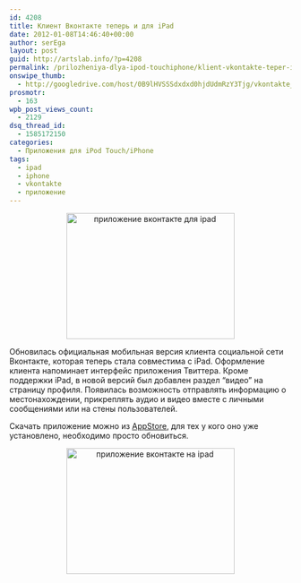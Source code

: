 ```yaml
---
id: 4208
title: Клиент Вконтакте теперь и для iPad
date: 2012-01-08T14:46:40+00:00
author: serEga
layout: post
guid: http://artslab.info/?p=4208
permalink: /prilozheniya-dlya-ipod-touchiphone/klient-vkontakte-teper-i-dlya-ipad/
onswipe_thumb:
  - http://googledrive.com/host/0B9lHVSSSdxdxd0hjdUdmRzY3Tjg/vkontakte_ipad_app3.png
prosmotr:
  - 163
wpb_post_views_count:
  - 2129
dsq_thread_id:
  - 1585172150
categories:
  - Приложения для iPod Touch/iPhone
tags:
  - ipad
  - iphone
  - vkontakte
  - приложение
---
```

<center>
  <a href="http://googledrive.com/host/0B9lHVSSSdxdxd0hjdUdmRzY3Tjg/vkontakte_ipad_app3.png"><img src="http://googledrive.com/host/0B9lHVSSSdxdxd0hjdUdmRzY3Tjg/vkontakte_ipad_app3-300x225.png" alt="приложение вконтакте для ipad" title="vkontakte_ipad_app3" width="300" height="225" class="alignnone size-medium wp-image-4212" /></a>
</center>

Обновилась официальная мобильная версия клиента социальной сети Вконтакте, которая теперь стала совместима с iPad. Оформление клиента напоминает интерфейс приложения Твиттера. Кроме поддержки iPad, в новой версий был добавлен раздел &#8220;видео&#8221; на страницу профиля. Появилась возможность отправлять информацию о местонахождении, прикреплять аудио и видео вместе с личными сообщениями или на стены пользователей.

Скачать приложение можно из [AppStore](http://itunes.apple.com/ru/app/vkontakte/id427948430?mt=8), для тех у кого оно уже установлено, необходимо просто обновиться.

<center>
  <a href="http://googledrive.com/host/0B9lHVSSSdxdxd0hjdUdmRzY3Tjg/vkontakte_ipad_app.png"><img src="http://googledrive.com/host/0B9lHVSSSdxdxd0hjdUdmRzY3Tjg/vkontakte_ipad_app-300x225.png" alt="приложение вконтакте на ipad" title="vkontakte_ipad_app" width="300" height="225" class="alignnone size-medium wp-image-4214" srcset="http://googledrive.com/host/0B9lHVSSSdxdxd0hjdUdmRzY3Tjg/vkontakte_ipad_app-300x225.png 300w, http://googledrive.com/host/0B9lHVSSSdxdxd0hjdUdmRzY3Tjg/vkontakte_ipad_app.png 1024w" sizes="(max-width: 300px) 100vw, 300px" /></a>
</center></center>